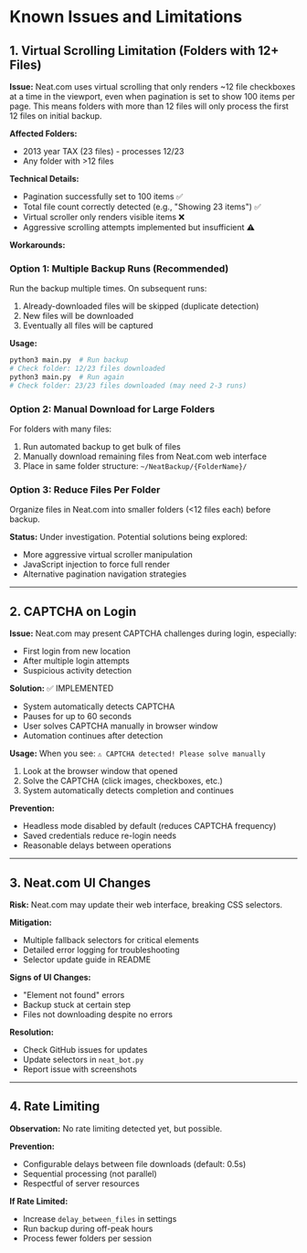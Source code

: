 # Known Issues and Limitations

## 1. Virtual Scrolling Limitation (Folders with 12+ Files)

**Issue:** Neat.com uses virtual scrolling that only renders ~12 file checkboxes at a time in the viewport, even when pagination is set to show 100 items per page. This means folders with more than 12 files will only process the first 12 files on initial backup.

**Affected Folders:**
- 2013 year TAX (23 files) - processes 12/23
- Any folder with >12 files

**Technical Details:**
- Pagination successfully set to 100 items ✅
- Total file count correctly detected (e.g., "Showing 23 items") ✅
- Virtual scroller only renders visible items ❌
- Aggressive scrolling attempts implemented but insufficient ⚠️

**Workarounds:**

### Option 1: Multiple Backup Runs (Recommended)
Run the backup multiple times. On subsequent runs:
1. Already-downloaded files will be skipped (duplicate detection)
2. New files will be downloaded
3. Eventually all files will be captured

**Usage:**
```bash
python3 main.py  # Run backup
# Check folder: 12/23 files downloaded
python3 main.py  # Run again
# Check folder: 23/23 files downloaded (may need 2-3 runs)
```

### Option 2: Manual Download for Large Folders
For folders with many files:
1. Run automated backup to get bulk of files
2. Manually download remaining files from Neat.com web interface
3. Place in same folder structure: `~/NeatBackup/{FolderName}/`

### Option 3: Reduce Files Per Folder
Organize files in Neat.com into smaller folders (<12 files each) before backup.

**Status:** Under investigation. Potential solutions being explored:
- More aggressive virtual scroller manipulation
- JavaScript injection to force full render
- Alternative pagination navigation strategies

---

## 2. CAPTCHA on Login

**Issue:** Neat.com may present CAPTCHA challenges during login, especially:
- First login from new location
- After multiple login attempts
- Suspicious activity detection

**Solution:** ✅ IMPLEMENTED
- System automatically detects CAPTCHA
- Pauses for up to 60 seconds
- User solves CAPTCHA manually in browser window
- Automation continues after detection

**Usage:**
When you see: `⚠️ CAPTCHA detected! Please solve manually`
1. Look at the browser window that opened
2. Solve the CAPTCHA (click images, checkboxes, etc.)
3. System automatically detects completion and continues

**Prevention:**
- Headless mode disabled by default (reduces CAPTCHA frequency)
- Saved credentials reduce re-login needs
- Reasonable delays between operations

---

## 3. Neat.com UI Changes

**Risk:** Neat.com may update their web interface, breaking CSS selectors.

**Mitigation:**
- Multiple fallback selectors for critical elements
- Detailed error logging for troubleshooting
- Selector update guide in README

**Signs of UI Changes:**
- "Element not found" errors
- Backup stuck at certain step
- Files not downloading despite no errors

**Resolution:**
- Check GitHub issues for updates
- Update selectors in `neat_bot.py`
- Report issue with screenshots

---

## 4. Rate Limiting

**Observation:** No rate limiting detected yet, but possible.

**Prevention:**
- Configurable delays between file downloads (default: 0.5s)
- Sequential processing (not parallel)
- Respectful of server resources

**If Rate Limited:**
- Increase `delay_between_files` in settings
- Run backup during off-peak hours
- Process fewer folders per session
